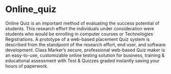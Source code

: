 # Online_quiz

Online Quiz is an important method of evaluating the success potential of students. This 
research effort the individuals under consideration were students who would be enrolling in 
computer courses or Technologies Registrations. A prototype of a web-based placement Quiz 
system is described from the standpoint of the research effort, end user, and software 
development. Class Marker’s secure, professional web-based Quiz maker is an easy-to-use, 
customizable online testing solution for business, training & educational assessment with 
Test & Quizzes graded instantly saving your hours of paperwork.
